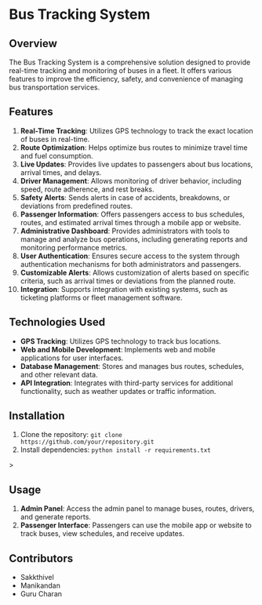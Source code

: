 # Bus Tracking System

## Overview
The Bus Tracking System is a comprehensive solution designed to provide real-time tracking and monitoring of buses in a fleet. It offers various features to improve the efficiency, safety, and convenience of managing bus transportation services.

## Features
1. **Real-Time Tracking**: Utilizes GPS technology to track the exact location of buses in real-time.
2. **Route Optimization**: Helps optimize bus routes to minimize travel time and fuel consumption.
3. **Live Updates**: Provides live updates to passengers about bus locations, arrival times, and delays.
4. **Driver Management**: Allows monitoring of driver behavior, including speed, route adherence, and rest breaks.
5. **Safety Alerts**: Sends alerts in case of accidents, breakdowns, or deviations from predefined routes.
6. **Passenger Information**: Offers passengers access to bus schedules, routes, and estimated arrival times through a mobile app or website.
7. **Administrative Dashboard**: Provides administrators with tools to manage and analyze bus operations, including generating reports and monitoring performance metrics.
8. **User Authentication**: Ensures secure access to the system through authentication mechanisms for both administrators and passengers.
9. **Customizable Alerts**: Allows customization of alerts based on specific criteria, such as arrival times or deviations from the planned route.
10. **Integration**: Supports integration with existing systems, such as ticketing platforms or fleet management software.

## Technologies Used
- **GPS Tracking**: Utilizes GPS technology to track bus locations.
- **Web and Mobile Development**: Implements web and mobile applications for user interfaces.
- **Database Management**: Stores and manages bus routes, schedules, and other relevant data.
- **API Integration**: Integrates with third-party services for additional functionality, such as weather updates or traffic information.

## Installation
1. Clone the repository: `git clone https://github.com/your/repository.git`
2. Install dependencies: `python install -r requirements.txt`
<!--3. Configure the database settings in `config.js`
4. Start the server: `npm start`
-->>
## Usage
1. **Admin Panel**: Access the admin panel to manage buses, routes, drivers, and generate reports.
2. **Passenger Interface**: Passengers can use the mobile app or website to track buses, view schedules, and receive updates.

## Contributors
- Sakkthivel
- Manikandan
- Guru Charan

<!--## License
This project is licensed under the MIT License - see the [LICENSE.md](LICENSE.md) file for details.

## Support
For any inquiries or support, please contact us at support@bustrackingsystem.com.-->